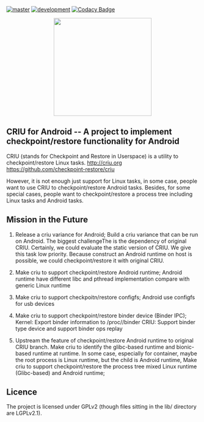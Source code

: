 [![master](https://travis-ci.org/checkpoint-restore/criu.svg?branch=master)](https://travis-ci.org/checkpoint-restore/criu)
[![development](https://travis-ci.org/checkpoint-restore/criu.svg?branch=criu-dev)](https://travis-ci.org/checkpoint-restore/criu)
[![Codacy Badge](https://api.codacy.com/project/badge/Grade/55251ec7db28421da4481fc7c1cb0cee)](https://www.codacy.com/app/xemul/criu?utm_source=github.com&amp;utm_medium=referral&amp;utm_content=xemul/criu&amp;utm_campaign=Badge_Grade)
<p align="center"><img src="https://criu.org/w/images/1/1c/CRIU.svg" width="256px"/></p>

## CRIU for Android -- A project to implement checkpoint/restore functionality for Android

CRIU (stands for Checkpoint and Restore in Userspace) is a utility to checkpoint/restore Linux tasks.
  http://criu.org
  https://github.com/checkpoint-restore/criu

However, it is not enough just support for Linux tasks, in some case, people want to use CRIU to checkpoint/restore Android tasks. Besides, for some special cases, people want to checkpoint/restore a process tree including Linux tasks and Android tasks.

## Mission in the Future
  1. Release a criu variance for Android;
     Build a criu variance that can be run on Android. The biggest challengeThe is the dependency of original CRIU.
     Certainly, we could evaluate the static version of CRIU. We give this task low priority. 
     Because construct an Android runtime on host is possible, we could checkpoint/restore it with original CRIU.
     
  2. Make criu to support checkpoint/restore Android runtime;
     Android runtime have different libc and pthread implementation compare with generic Linux runtime

  3. Make criu to support checkpoitn/restore configfs;
     Android use configfs for usb devices

  4. Make criu to support checkpoint/restore binder device (Binder IPC);
     Kernel: Export binder information to /proc/<pid>/binder
     CRIU: Support binder type device and support binder ops replay

  5. Upstream the feature of checkpoint/restore Android runtime to original CRIU branch.
     Make criu to identify the glibc-based runtime and bionic-based runtime at runtime.
     In some case, especially for container, maybe the root process is Linux runtime, but the child is Android runtime,
     Make criu to support checkpoint/restore the process tree mixed Linux runtime (Glibc-based) and Android runtime;

## Licence

The project is licensed under GPLv2 (though files sitting in the lib/ directory are LGPLv2.1).
